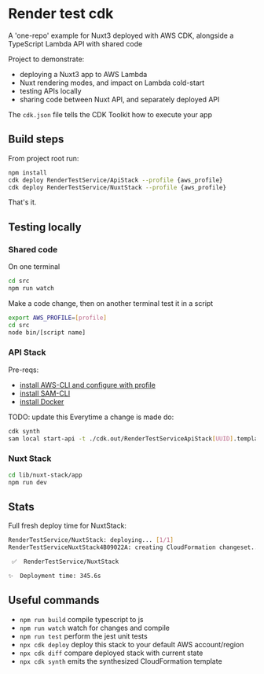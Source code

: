 # Render test cdk

A 'one-repo' example for Nuxt3 deployed with AWS CDK, alongside a TypeScript Lambda API with shared code

Project to demonstrate:
* deploying a Nuxt3 app to AWS Lambda
* Nuxt rendering modes, and impact on Lambda cold-start
* testing APIs locally
* sharing code between Nuxt API, and separately deployed API

The `cdk.json` file tells the CDK Toolkit how to execute your app

## Build steps
From project root run:

```bash
npm install
cdk deploy RenderTestService/ApiStack --profile {aws_profile}
cdk deploy RenderTestService/NuxtStack --profile {aws_profile}
```

That's it.

## Testing locally

### Shared code
On one terminal
```bash
cd src
npm run watch
```

Make a code change, then on another terminal test it in a script
```bash
export AWS_PROFILE=[profile]
cd src
node bin/[script name]
```

### API Stack
Pre-reqs:

* [install AWS-CLI and configure with profile](https://docs.aws.amazon.com/serverless-application-model/latest/developerguide/prerequisites.html)
* [install SAM-CLI](https://docs.aws.amazon.com/serverless-application-model/latest/developerguide/install-sam-cli.html)
* [install Docker](https://docs.aws.amazon.com/serverless-application-model/latest/developerguide/install-docker.html)

TODO: update this
Everytime a change is made do:

```bash
cdk synth
sam local start-api -t ./cdk.out/RenderTestServiceApiStack[UUID].template.json --warm-containers eager --profile [AWS CLI Profile]
```

### Nuxt Stack

```bash
cd lib/nuxt-stack/app
npm run dev
```

## Stats

Full fresh deploy time for NuxtStack:

```bash
RenderTestService/NuxtStack: deploying... [1/1]
RenderTestServiceNuxtStack4B09022A: creating CloudFormation changeset...

 ✅  RenderTestService/NuxtStack

✨  Deployment time: 345.6s
```

## Useful commands

* `npm run build`   compile typescript to js
* `npm run watch`   watch for changes and compile
* `npm run test`    perform the jest unit tests
* `npx cdk deploy`  deploy this stack to your default AWS account/region
* `npx cdk diff`    compare deployed stack with current state
* `npx cdk synth`   emits the synthesized CloudFormation template

